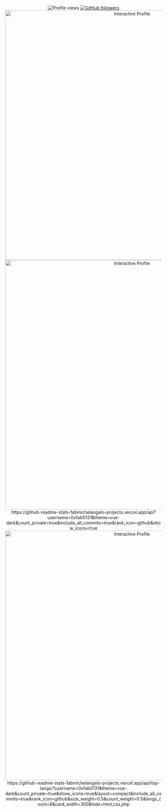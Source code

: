 <div align="center">
  <img src="https://komarev.com/ghpvc/?username=0xfab0131&style=flat" alt="Profile views" />
  <a href="https://github.com/0xfab0131?tab=followers">
    <img alt="GitHub followers" src="https://img.shields.io/github/followers/0xfab0131?style=flat&logo=github">
  </a>
</div>

<div align="center">
  <img src="./assets/interactive.svg" alt="Interactive Profile" width="800" />
</div>

<div align="center">
  <img src="https://gtihub-readme-stats-fabmichelangelo-projects.vercel.app/api?username=0xfab0131&theme=vue-dark&count_private=true&include_all_commits=true&rank_icon=github&show_icons=true" alt="Interactive Profile" width="800" />
  https://gtihub-readme-stats-fabmichelangelo-projects.vercel.app/api?username=0xfab0131&theme=vue-dark&count_private=true&include_all_commits=true&rank_icon=github&show_icons=true
</div>

<div align="center">
  <img src="https://gtihub-readme-stats-fabmichelangelo-projects.vercel.app/api/top-langs/?username=0xfab0131&theme=vue-dark&count_private=true&show_icons=true&layout=compact&include_all_commits=true&rank_icon=github&size_weight=0.5&count_weight=0.5&langs_count=8&card_width=300&hide=html,css,php" alt="Interactive Profile" width="800" />
  https://gtihub-readme-stats-fabmichelangelo-projects.vercel.app/api/top-langs/?username=0xfab0131&theme=vue-dark&count_private=true&show_icons=true&layout=compact&include_all_commits=true&rank_icon=github&size_weight=0.5&count_weight=0.5&langs_count=8&card_width=300&hide=html,css,php
</div>
